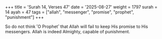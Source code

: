 +++
title = 'Surah 14, Verses 47'
date = '2025-08-27'
weight = 1797
surah = 14
ayah = 47
tags = ["allah", "messenger", "promise", "prophet", "punishment"]
+++

So do not think ˹O Prophet˺ that Allah will fail to keep His promise to His messengers. Allah is indeed Almighty, capable of punishment.